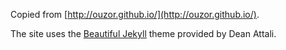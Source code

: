 Copied from [http://ouzor.github.io/](http://ouzor.github.io/).

The site uses the [Beautiful Jekyll](http://deanattali.com/beautiful-jekyll) theme provided by Dean Attali.
